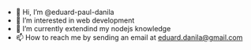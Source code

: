 - 👋 Hi, I’m @eduard-paul-danila
- 👀 I’m interested in web development
- 🌱 I’m currently extendind my nodejs knowledge
- 📫 How to reach me by sending an email at <a href="mailto:eduard.danila@gmail.com"> eduard.danila@gmail.com </a>

<!---
eduard-paul-danila/eduard-paul-danila is a ✨ special ✨ repository because its `README.md` (this file) appears on your GitHub profile.
You can click the Preview link to take a look at your changes.
--->
